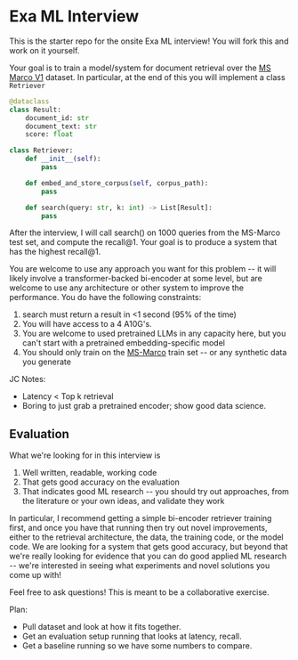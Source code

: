 # Exa ML Interview

This is the starter repo for the onsite Exa ML interview! You will fork this and work on it yourself.

Your goal is to train a model/system for document retrieval over the [MS Marco V1](https://huggingface.co/datasets/mteb/msmarco) dataset. In particular, at the end of this you will implement a class `Retriever`

```python
@dataclass
class Result:
    document_id: str
    document_text: str
    score: float

class Retriever:
    def __init__(self):
        pass

    def embed_and_store_corpus(self, corpus_path):
        pass

    def search(query: str, k: int) -> List[Result]:
        pass

```

After the interview, I will call search() on 1000 queries from the MS-Marco test set, and compute the recall@1. Your goal is to produce a system that has the highest recall@1. 

You are welcome to use any approach you want for this problem -- it will likely involve a transformer-backed bi-encoder at some level, but are welcome to use any architecture or other system to improve the performance. You do have the following constraints:

1. search must return a result in <1 second (95% of the time)
2. You will have access to a 4 A10G's.
3. You are welcome to used pretrained LLMs in any capacity here, but you can't start with a pretrained embedding-specific model
4. You should only train on the [MS-Marco](https://huggingface.co/datasets/mteb/msmarco-v2/viewer/queries) train set -- or any synthetic data you generate

JC Notes:
- Latency < Top k retrieval
- Boring to just grab a pretrained encoder; show good data science.

## Evaluation

What we're looking for in this interview is

1) Well written, readable, working code
2) That gets good accuracy on the evaluation
3) That indicates good ML research -- you should try out approaches, from the literature or your own ideas, and validate they work

In particular, I recommend getting a simple bi-encoder retriever training first, and once you have that running then try out novel improvements, either to the retrieval architecture, the data, the training code, or the model code. We are looking for a system that gets good accuracy, but beyond that we're really looking for evidence that you can do good applied ML research -- we're interested in seeing what experiments and novel solutions you come up with!

Feel free to ask questions! This is meant to be a collaborative exercise.

Plan:
- Pull dataset and look at how it fits together.
- Get an evaluation setup running that looks at latency, recall.
- Get a baseline running so we have some numbers to compare.
